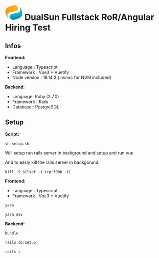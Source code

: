 # ![alt text](logo.png) DualSun Fullstack RoR/Angular Hiring Test


## Infos


**Frontend:**

- Language : Typescript
- Framework : Vue3 + Vuetify
- Node version : 18.14.2 (.nvmrc for NVM included)

**Backend:**

- Language: Ruby (2.7.0)
- Framework : Rails
- Database : PostgreSQL


## Setup

**Script:**

```
sh setup.sh
```

Will setup run rails server in background and setup and run vue


And to easly kill the rails server in backgorund 

```
kill -9 $(lsof -i tcp:3000 -t)
```

**Frontend:**

- Language : Typescript
- Framework : Vue3 + Vuetify

```
yarn
```

```
yarn dev
```


**Backend:**

```
bundle
```

```
rails db:setup
```

```
rails s
```